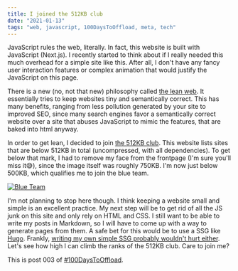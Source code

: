 ```yaml
---
title: I joined the 512KB club
date: "2021-01-13"
tags: "web, javascript, 100DaysToOffload, meta, tech"
---
```


JavaScript rules the web, literally. In fact, this website is built with JavaScript (Next.js). I recently started to think about if I really needed this much overhead for a simple site like this. After all, I don't have any fancy user interaction features or complex animation that would justify the JavaScript on this page.

There is a new (no, not that new) philosophy called [the lean web](https://leanweb.dev/). It essentially tries to keep websites tiny and semantically correct. This has many benefits, ranging from less pollution generated by your site to improved SEO, since many search engines favor a semantically correct website over a site that abuses JavaScript to mimic the features, that are baked into html anyway.

In order to get lean, I decided to join [the 512KB club](https://512kb.club/). This website lists sites that are below 512KB in total (uncompressed, with all dependencies). To get below that mark, I had to remove my face from the frontpage (I'm sure you'll miss it😅), since the image itself was roughly 750KB. I'm now just below 500KB, which qualifies me to join the blue team.

[![Blue Team](https://512kb.club/images/blue-team.svg)](https://512kb.club)

I'm not planning to stop here though. I think keeping a website small and simple is an excellent practice. My next step will be to get rid of all the JS junk on this site and only rely on HTML and CSS. I still want to be able to write my posts in Markdown, so I will have to come up with a way to generate pages from them. A safe bet for this would be to use a SSG like [Hugo](https://gohugo.io/). Frankly, [writing my own simple SSG probably wouldn't hurt either](https://erikwinter.nl/articles/2020/why-i-built-my-own-shitty-static-site-generator/). Let's see how high I can climb the ranks of the 512KB club. Care to join me?

This is post 003 of [#100DaysToOffload](https://100daystooffload.com/).
